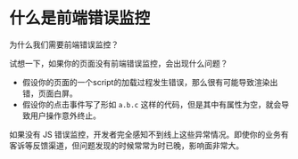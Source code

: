 # 什么是前端错误监控

为什么我们需要前端错误监控？

试想一下，如果你的页面没有前端错误监控，会出现什么问题？

- 假设你的页面的一个script的加载过程发生错误，那么很有可能导致渲染出错，页面白屏。
- 假设你的点击事件写了形如 `a.b.c` 这样的代码，但是其中有属性为空，就会导致用户操作意外终止。

如果没有 JS 错误监控，开发者完全感知不到线上这些异常情况。即使你的业务有客诉等反馈渠道，但问题发现的时候常常为时已晚，影响面非常大。